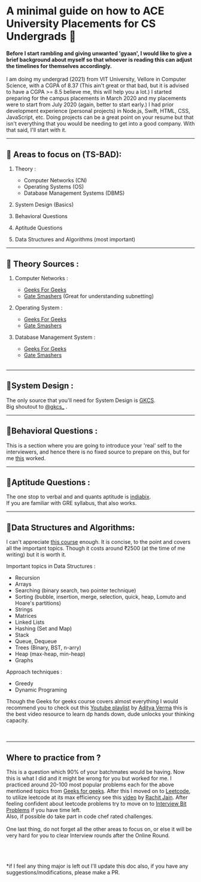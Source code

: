 # A minimal guide on how to ACE University Placements for CS Undergrads 🚀

#### Before I start rambling and giving unwanted 'gyaan', I would like to give a brief background about myself so that whoever is reading this can adjust the timelines for themselves accordingly.
I am doing my undergrad (2021) from VIT University, Vellore in Computer Science, with a CGPA of 8.37 (This ain't great or that bad, but it is advised to have a CGPA >= 8.5 believe me, this will help you a lot.) I started preparing for the campus placements in March 2020 and my placements were to start from July 2020 (again, better to start early.) I had prior development experience (personal projects) in Node.js, Swift, HTML, CSS, JavaScript, etc. Doing projects can be a great point on your resume but that isn't everything that you would be needing to get into a good company. With that said, I'll start with it.

---
## 🌟 Areas to focus on (TS-BAD):
1. Theory :
    - Computer Networks (CN)
    - Operating Systems (OS)
    - Database Management Systems (DBMS)

2. System Design (Basics)
3. Behavioral Questions
4. Aptitude Questions
5. Data Structures and Algorithms (most important)

---
## 🌟 Theory Sources :
1. Computer Networks :
    - [Geeks For Geeks](https://tushars.xyz/data/cn.html)
    - [Gate Smashers](https://www.youtube.com/watch?v=JFF2vJaN0Cw&list=PLxCzCOWd7aiGFBD2-2joCpWOLUrDLvVV_) (Great for understanding subnetting)
    
2. Operating System :
    - [Geeks For Geeks](https://tushars.xyz/data/os.html)
    - [Gate Smashers](https://www.youtube.com/watch?v=bkSWJJZNgf8&list=PLxCzCOWd7aiGz9donHRrE9I3Mwn6XdP8p)

3. Database Management System :
    - [Geeks For Geeks](https://tushars.xyz/data/db.html)
    - [Gate Smashers](https://www.youtube.com/watch?v=kBdlM6hNDAE&list=PLxCzCOWd7aiFAN6I8CuViBuCdJgiOkT2Y)

   <br> 
---
## 🌟System Design :
The only source that you'll need for System Design is [GKCS](https://www.youtube.com/watch?v=xpDnVSmNFX0&list=PLMCXHnjXnTnvo6alSjVkgxV-VH6EPyvoX). <br> Big shoutout to [@gkcs_](https://twitter.com/gkcs_?lang=en) .

---
## 🌟Behavioral Questions :
This is a section where you are going to introduce your 'real' self to the interviewers, and hence there is no fixed source to prepare on this, but for me [this](https://www.themuse.com/advice/30-behavioral-interview-questions-you-should-be-ready-to-answer) worked.

---
## 🌟Aptitude Questions :
The one stop to verbal and and quants aptitude is [indiabix](https://www.indiabix.com). <br> If you are familiar with GRE syllabus, that also works.

---
## 🌟Data Structures and Algorithms:
I can't appreciate [this course](https://practice.geeksforgeeks.org/courses/dsa-self-paced?gclid=Cj0KCQjw4f35BRDBARIsAPePBHxfINfOiO8KmU4g1j6DxOG-RO5YZM5mAN0CPVsIivjFcue4unarOSUaAjvWEALw_wcB) enough. It is concise, to the point and covers all  the important topics. Though it costs around ₹2500 (at the time of me writing) but it is worth it. 

Important topics in Data Structures :

- Recursion 
- Arrays
- Searching (binary search, two pointer technique)
- Sorting (bubble, insertion, merge, selection, quick, heap, Lomuto and Hoare's partitions)
- Strings
- Matrices
- Linked Lists 
- Hashing (Set and Map)
- Stack
- Queue, Dequeue
- Trees (Binary, BST, n-arry)
- Heap (max-heap, min-heap)
- Graphs

Approach techniques :
- Greedy 
- Dynamic Programing

Though the Geeks for geeks course covers almost everything I would recommend you to check out this [Youtube playlist](https://www.youtube.com/watch?v=nqowUJzG-iM&list=PL_z_8CaSLPWekqhdCPmFohncHwz8TY2Go) by [Aditya Verma](https://www.linkedin.com/in/adityaverma1999/)
this is the best video resource to learn dp hands down, dude unlocks your thinking capacity.<br><br><br>

---
## Where to practice from ?
This is a question which 90% of your batchmates would be having. Now this is what I did and it might be wrong for you but worked for me. I practiced around 20-100 most popular problems each for the above mentioned topics from [Geeks for geeks](https://practice.geeksforgeeks.org/home/). After this I moved on to [Leetcode](https://leetcode.com), to utilize leetcode at its max efficiency see this [video](https://www.youtube.com/watch?v=q15JgVVLXQg&t=578s) by [Rachit Jain](https://www.linkedin.com/in/rachitiitr/?lipi=urn%3Ali%3Apage%3Ad_flagship3_search_srp_top%3B9NsQDx9LSh%2BWO%2FkNVPP8pA%3D%3D&licu=urn%3Ali%3Acontrol%3Ad_flagship3_search_srp_top-search_srp_result&lici=xe4C%2FfhOTiGTSQ4snAEHIQ%3D%3D). After feeling confident about leetcode problems try to move on to [Interview Bit Problems](https://www.interviewbit.com/courses/programming/) if you have time left.
<br>Also, if possible do take part in code chef rated challenges. <br><br> One last thing, do not forget all the other areas to focus on, or else it will be very hard for you to clear Interview rounds after the Online Round. 


<br><br><br>
*if I feel any thing major is left out I'll update this doc also, if you have any suggestions/modifications, please make a PR.





